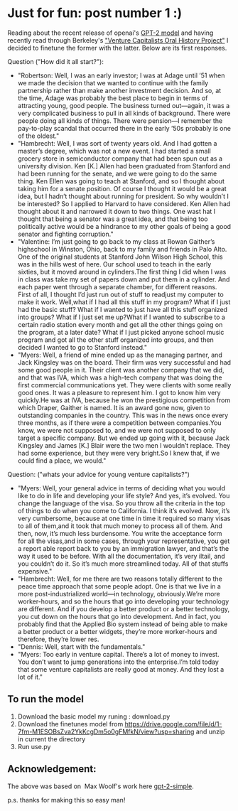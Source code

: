 # Just for fun: post number 1 :)
	
Reading about the recent release of openai's [GPT-2 model](https://openai.com/blog/gpt-2-1-5b-release/) and having recently read through Berkeley's ["Venture Capitalists Oral History Project"](https://bancroft.berkeley.edu/ROHO/projects/vc/transcripts.html) I decided to finetune the former with the latter. Below are its first responses.

Question ("How did it all start?"):
- "Robertson: Well, I was an early investor; I was at Adage until ’51 when we made the decision that we wanted to continue with the family partnership rather than make another investment decision. And so, at the time, Adage was probably the best place to begin in terms of attracting young, good people. The business turned out—again, it was a very complicated business to pull in all kinds of background. There were people doing all kinds of things. There were pension—I remember the pay-to-play scandal that occurred there in the early ’50s probably is one of the oldest."
- "Hambrecht: Well, I was sort of twenty years old. And I had gotten a master’s degree, which was not a new event. I had started a small grocery store in semiconductor company that had been spun out as a university division. Ken [K.] Allen had been graduated from Stanford and had been running for the senate, and we were going to do the same thing. Ken Ellen was going to teach at Stanford, and so I thought about taking him for a senate position. Of course I thought it would be a great idea, but I hadn’t thought about running for president. So why wouldn’t I be interested? So I applied to Harvard to have considered. Ken Allen had thought about it and narrowed it down to two things. One wast hat I thought that being a senator was a great idea, and that being too politically active would be a hindrance to my other goals of being a good senator and fighting corruption."
 - "Valentine: I’m just going to go back to my class at Rowan Gaither’s highschool in Winston, Ohio, back to my family and friends in Palo Alto. One of the original students at Stanford John Wilson High School, this was in the hills west of here. Our school used to teach in the early sixties, but it moved around in cylinders.The first thing I did when I was in class was take my set of papers down and put them in a cylinder. And each paper went through a separate chamber, for different reasons. First of all, I thought I’d just run out of stuff to readjust my computer to make it work. Well,what if I had all this stuff in my program? What if I just had the basic stuff? What if I wanted to just have all this stuff organized into groups? What if I just set me up?What if I wanted to subscribe to a certain radio station every month and get all the other things going on the program, at a later date? What if I just picked anyone school music program and got all the other stuff organized into groups, and then decided I wanted to go to Stanford instead."
 - "Myers: Well, a friend of mine ended up as the managing partner, and Jack Kingsley was on the board. Their firm was very successful and had some good people in it. Their client was another company that we did, and that was IVA, which was a high-tech company that was doing the first commercial communications yet. They were clients with some really good ones. It was a pleasure to represent him. I got to know him very quickly.He was at IVA, because he won the prestigious competition from which Draper, Gaither is named. It is an award gone now, given to outstanding companies in the country. This was in the news once every three months, as if there were a competition between companies.You know, we were not supposed to, and we were not supposed to only target a specific company. But we ended up going with it, because Jack Kingsley and James [K.] Blair were the two men I wouldn’t replace. They had some experience, but they were very bright.So I knew that, if we could find a place, we would."

 Question: ("whats your advice for young venture capitalists?")
- "Myers: Well, your general advice in terms of deciding what you would like to do in life and developing your life style? And yes, it’s evolved. You change the language of the visa. So you throw all the criteria in the top of things to do when you come to California. I think it’s evolved. Now, it’s very cumbersome, because at one time in time it required so many visas to all of them,and it took that much money to process all of them. And then, now, it’s much less burdensome. You write the acceptance form for all the visas,and in some cases, through your representative, you get a report able report back to you by an immigration lawyer, and that’s the way it used to be before. With all the documentation, it’s very iltail, and you couldn’t do it. So it’s much more streamlined today. All of that stuffs expensive." 
- "Hambrecht: Well, for me there are two reasons totally different to the peace time approach that some people adopt. One is that we live in a more post-industrialized world—in technology, obviously.We’re more worker-hours, and so the hours that go into developing your technology are different. And if you develop a better product or a better technology, you cut down on the hours that go into development. And in fact, you probably find that the Applied Bio system instead of being able to make a better product or a better widgets, they’re more worker-hours and therefore, they’re lower res.
- "Dennis: Well, start with the fundamentals."
- "Myers: Too early in venture capital. There’s a lot of money to invest. You don’t want to jump generations into the enterprise.I’m told today that some venture capitalists are really good at money. And they lost a lot of it."

## To run the model
1) Download the basic model my runing : download.py
2) Download the finetunes model from https://drive.google.com/file/d/1-7fm-M1ESOBsZva2YkKcgDm5o0gFMfkN/view?usp=sharing and unzip in current the directory
3) Run use.py

## Acknowledgement: 
The above was based on  Max Woolf's work here [gpt-2-simple](https://github.com/minimaxir/gpt-2-simple).

p.s. thanks for making this so easy man! 